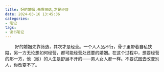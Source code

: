 ```yaml
---
title: 好的婚姻,先靠筛选,才是经营
date: 2024-03-16 13:45:36
categories: 
- 笔记 
tags:
- 读书笔记
---
```


&ensp;&ensp;&ensp;&ensp; 好的婚姻先靠筛选，其次才是经营。一个人人品不行，骨子里带着自私狭隘，另一方无论想如何经营，都可能经营处还要的婚姻。在这个过程中，想要经营的那一方，他（她）的人生是舒展不开的——男人女人都一样。不要试图去改变别人，你改变不了。
